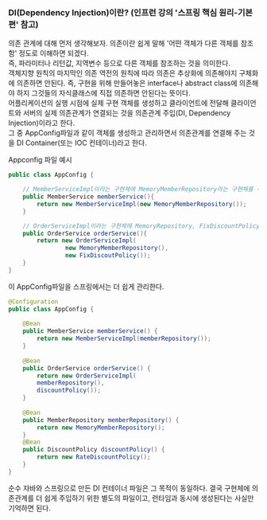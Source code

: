### DI(Dependency Injection)이란? (인프런 강의 '스프링 핵심 원리-기본편' 참고)
의존 관계에 대해 먼저 생각해보자. 의존이란 쉽게 말해 '어떤 객체가 다른 객체를 참조함' 정도로 이해하면 되겠다.<br>
즉, 파라미터나 리턴값, 지역변수 등으로 다른 객체를 참조하는 것을 의미한다.<br>
객체지향 원칙의 마지막인 의존 역전의 원칙에 따라 의존은 추상화에 의존해야지 구체화에 의존하면 안된다. 즉, 구현을 위해 만들어놓은 interface나 abstract class에 의존해야 하지 그것들의 자식클래스에 직접 의존하면 안된다는 뜻이다.<br>
어플리케이션의 실행 시점에 실제 구현 객체를 생성하고 클라이언트에 전달해 클라이언트와 서버의 실제 의존관계가 연결되는 것을 의존관계 주입(DI, Dependency Injection)이라고 한다.<br>
그 중 AppConfig파일과 같이 객체를 생성하고 관리하면서 의존관계를 연결해 주는 것을 DI Container(또는 IOC 컨테이너)라고 한다.<br>

Appconfig 파일 예시
```java
public class AppConfig {

    // MemberServiceImpl이라는 구현체에 MemoryMemberRepository라는 구현체를 주입하는 MemberService 객체를 생성한다
    public MemberService memberService(){
        return new MemberServiceImpl(new MemoryMemberRepository());
    }  

    // OrderServiceImpl이라는 구현체에 MemoryRepository, FixDiscountPolicy라는 구현체를 주입하는 OrderService 객체를 생성한다.
    public OrderService orderService(){
        return new OrderServiceImpl(
                new MemoryMemberRepository(),
                new FixDiscoutPolicy());
    }
}
```

이 AppConfig파일을 스프링에서는 더 쉽게 관리한다.
```java
@Configuration
public class AppConfig {
    
    @Bean
    public MemberService memberService() {
        return new MemberServiceImpl(memberRepository());
    }
    
    @Bean
    public OrderService orderService() {
        return new OrderServiceImpl(
        memberRepository(),
        discountPolicy());
    }
    
    @Bean
    public MemberRepository memberRepository() {
        return new MemoryMemberRepository();
    }
    @Bean
    public DiscountPolicy discountPolicy() {
        return new RateDiscountPolicy();
    }
}

```
순수 자바와 스프링으로 만든 DI 컨테이너 파일은 그 목적이 동일하다. 결국 구현체에 의존관계를 더 쉽게 주입하기 위한 별도의 파일이고, 런타임과 동시에 생성된다는 사실만 기억하면 된다.
